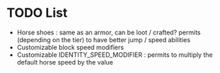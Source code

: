 # TODO List

- Horse shoes : same as an armor, can be loot / crafted? permits (depending on the tier) to have better jump / speed abilities
- Customizable block speed modifiers
- Customizable IDENTITY_SPEED_MODIFIER : permits to multiply the default horse speed by the value
